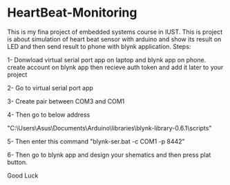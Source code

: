 # HeartBeat-Monitoring
This is my fina project of embedded systems course in IUST.
This is project is about simulation of heart beat sensor with arduino and show its result on LED and then send result to phone with blynk application.
Steps:

1- Donwload virtual serial port app on laptop and blynk app on phone. create account on blynk app then recieve auth token and add it later to your project

2- Go to virtual serial port app

3- Create pair between COM3 and COM1

4- Then go to below address

"C:\Users\Asus\Documents\Arduino\libraries\blynk-library-0.6.1\scripts"

5- Then enter this command "blynk-ser.bat -c COM1 -p 8442"

6- Then go to blynk app and design your shematics and then press plat button.

Good Luck
